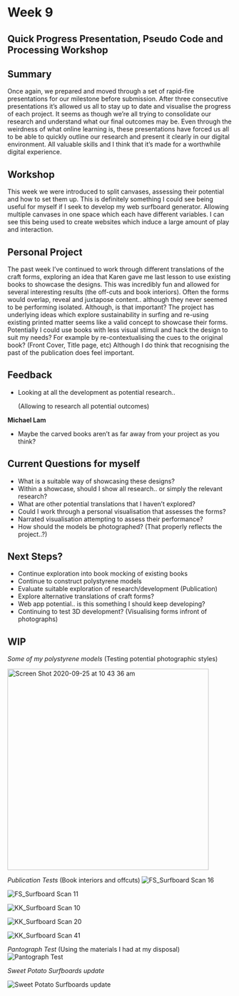 # Week 9

## Quick Progress Presentation, Pseudo Code and Processing Workshop

## Summary

Once again, we prepared and moved through a set of rapid-fire presentations for our milestone before submission. After three consecutive presentations it’s allowed us all to stay up to date and visualise the progress of each project. It seems as though we’re all trying to consolidate our research and understand what our final outcomes may be. Even through the weirdness of what online learning is, these presentations have forced us all to be able to quickly outline our research and present it clearly in our digital environment. All valuable skills and I think that it’s made for a worthwhile digital experience. 

## Workshop

This week we were introduced to split canvases, assessing their potential and how to set them up. This is definitely something I could see being useful for myself if I seek to develop my web surfboard generator. Allowing multiple canvases in one space which each have different variables. I can see this being used to create websites which induce a large amount of play and interaction.

## Personal Project

The past week I’ve continued to work through different translations of the craft forms, exploring an idea that Karen gave me last lesson to use existing books to showcase the designs. This was incredibly fun and allowed for several interesting results (the off-cuts and book interiors). Often the forms would overlap, reveal and juxtapose content.. although they never seemed to be performing isolated. Although, is that important? The project has underlying ideas which explore sustainability in surfing and re-using existing printed matter seems like a valid concept to showcase their forms. Potentially I could use books with less visual stimuli and hack the design to suit my needs? For example by re-contextualising the cues to the original book? (Front Cover, Title page, etc) Although I do think that recognising the past of the publication  does feel important.

## Feedback

* Looking at all the development as potential research..

  (Allowing to research all potential outcomes) 

**Michael Lam**
 * Maybe the carved books aren’t as far away from your project as you think?


## Current Questions for myself

* What is a suitable way of showcasing these designs?
* Within a showcase, should I show all research.. or simply the relevant research?
* What are other potential translations that I haven’t explored?
* Could I work through a personal visualisation that assesses the forms? 
* Narrated visualisation attempting to assess their performance?
* How should the models be photographed? (That properly reflects the project..?)

## Next Steps?

* Continue exploration into book mocking of existing books
* Continue to construct polystyrene models
* Evaluate suitable exploration of research/development (Publication)
* Explore alternative translations of craft forms?
* Web app potential.. is this something I should keep developing?
* Continuing to test 3D development? (Visualising forms infront of photographs)

## WIP

*Some of my polystyrene models*
(Testing potential photographic styles)

<img width="451" alt="Screen Shot 2020-09-25 at 10 43 36 am" src="https://user-images.githubusercontent.com/68723193/94330395-85883780-0007-11eb-9f32-c67829ec4f6e.png">

*Publication Tests*
(Book interiors and offcuts)
![FS_Surfboard Scan 16](https://user-images.githubusercontent.com/68723193/94330404-989b0780-0007-11eb-939f-3636e07e8f1c.jpeg)


![FS_Surfboard Scan 11](https://user-images.githubusercontent.com/68723193/94330407-a3559c80-0007-11eb-8869-f0aca20634eb.jpeg)

![KK_Surfboard Scan 10](https://user-images.githubusercontent.com/68723193/94330420-cf711d80-0007-11eb-82ca-319ef2334952.jpeg)

![KK_Surfboard Scan 20](https://user-images.githubusercontent.com/68723193/94330415-bcf6e400-0007-11eb-8e01-652d086711ac.jpeg)



![KK_Surfboard Scan 41](https://user-images.githubusercontent.com/68723193/94330422-d5ff9500-0007-11eb-8b29-b7bd288571a1.jpeg)


*Pantograph Test*
(Using the materials I had at my disposal)
![Pantograph Test](https://user-images.githubusercontent.com/68723193/94330473-63db8000-0008-11eb-9da2-2e14bc5ab55f.JPG)

*Sweet Potato Surfboards update*

![Sweet Potato Surfboards update](https://user-images.githubusercontent.com/68723193/94330476-6a69f780-0008-11eb-9e45-18619d978039.JPG)


